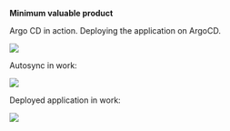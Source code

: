 **Minimum valuable product**

Argo CD in action. Deploying the application on ArgoCD.

![](../src/gif/app-deploy.gif)

Autosync in work:

![](../src/gif/autosync.gif)

Deployed application in work:

![](../src/gif/app-in-work.gif)